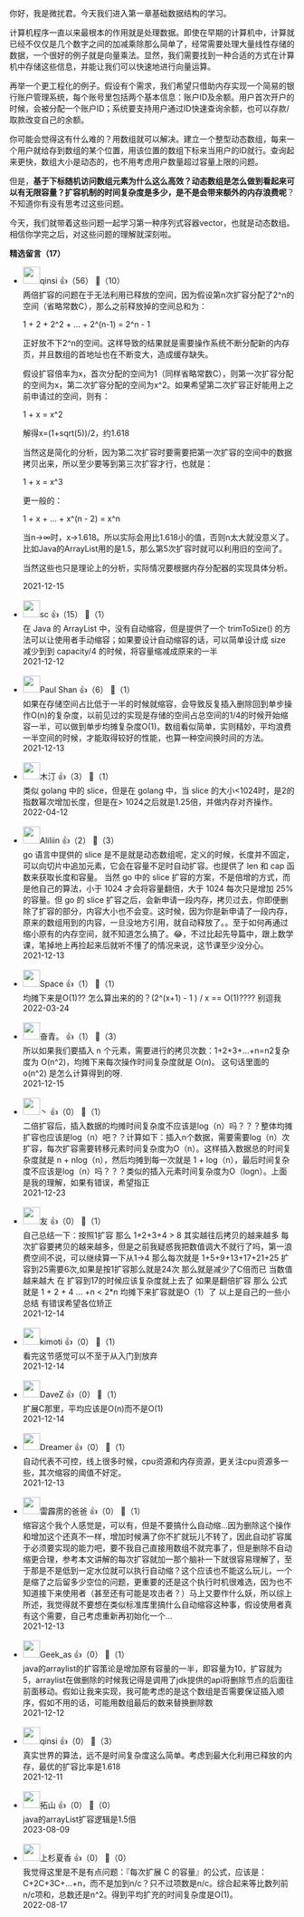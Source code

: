 你好，我是微扰君。今天我们进入第一章基础数据结构的学习。

计算机程序一直以来最根本的作用就是处理数据。即使在早期的计算机中，计算就已经不仅仅是几个数字之间的加减乘除那么简单了，经常需要处理大量线性存储的数据，一个很好的例子就是向量乘法。显然，我们需要找到一种合适的方式在计算机中存储这些信息，并能让我们可以快速地进行向量运算。

再举一个更工程化的例子。假设有个需求，我们希望只借助内存实现一个简易的银行账户管理系统，每个账号里包括两个基本信息：账户ID及余额。用户首次开户的时候，会被分配一个账户ID；系统要支持用户通过ID快速查询余额，也可以存款/取款改变自己的余额。

你可能会觉得这有什么难的？用数组就可以解决。建立一个整型动态数组，每来一个用户就给存到数组的某个位置，用该位置的数组下标来当用户的ID就行。查询起来更快，数组大小是动态的，也不用考虑用户数量超过容量上限的问题。

但是，**基于下标随机访问数组元素为什么这么高效？动态数组是怎么做到看起来可以有无限容量？扩容机制的时间复杂度是多少，是不是会带来额外的内存浪费呢**？不知道你有没有思考过这些问题。

今天，我们就带着这些问题一起学习第一种序列式容器vector，也就是动态数组。相信你学完之后，对这些问题的理解就深刻啦。
<div><strong>精选留言（17）</strong></div><ul>
<li><img src="https://static001.geekbang.org/account/avatar/00/19/70/67/0c1359c2.jpg" width="30px"><span>qinsi</span> 👍（56） 💬（10）<div>两倍扩容的问题在于无法利用已释放的空间，因为假设第n次扩容分配了2^n的空间（省略常数C），那么之前释放掉的空间总和为：

1 + 2 + 2^2 + ... + 2^(n-1) = 2^n - 1

正好放不下2^n的空间。这样导致的结果就是需要操作系统不断分配新的内存页，并且数组的首地址也在不断变大，造成缓存缺失。

假设扩容倍率为x，首次分配的空间为1（同样省略常数C），则第一次扩容分配的空间为x，第二次扩容分配的空间为x^2。如果希望第二次扩容正好能用上之前申请过的空间，则有：

1 + x = x^2

解得x=(1+sqrt(5))&#47;2，约1.618

当然这是简化的分析，因为第二次扩容时要需要把第一次扩容的空间中的数据拷贝出来，所以至少要等到第三次扩容才行，也就是：

1 + x = x^3

更一般的：

1 + x + ... + x^(n - 2) = x^n

当n-&gt;∞时，x-&gt;1.618。所以实际会用比1.618小的值，否则n太大就没意义了。比如Java的ArrayList用的是1.5，那么第5次扩容时就可以利用旧的空间了。

当然这些也只是理论上的分析，实际情况要根据内存分配器的实现具体分析。</div>2021-12-15</li><br/><li><img src="https://static001.geekbang.org/account/avatar/00/0f/a6/b6/27412d76.jpg" width="30px"><span>sc</span> 👍（15） 💬（1）<div>在 Java 的 ArrayList 中，没有自动缩容，但是提供了一个  trimToSize() 的方法可以让使用者手动缩容；如果要设计自动缩容的话，可以简单设计成 size 减少到到 capacity&#47;4 的时候，将容量缩减成原来的一半</div>2021-12-12</li><br/><li><img src="" width="30px"><span>Paul Shan</span> 👍（6） 💬（1）<div>如果在存储空间占比低于一半的时候就缩容，会导致反复插入删除回到单步操作O(n)的复杂度，以前见过的实现是存储的空间占总空间的1&#47;4的时候开始缩容一半，可以做到单步均摊复杂度O(1)。数组看似简单，实则精妙，平均浪费一半空间的时候，才能取得较好的性能，也算一种空间换时间的方法。</div>2021-12-13</li><br/><li><img src="http://thirdwx.qlogo.cn/mmopen/vi_32/Q0j4TwGTfTLke9yyicW4DA2iaudyom8jD6DZvdRKiaXmeERj5s1mdPu0CcmoVuVqseB3VwMUf0QfRZ1oQlcAt6YQg/132" width="30px"><span>木汀</span> 👍（3） 💬（1）<div>类似 golang 中的 slice，但是在 golang 中，当 slice 的大小&lt;1024时，是2的指数幂次增加长度，但是在&gt; 1024之后就是1.25倍，并做内存对齐操作。</div>2022-04-12</li><br/><li><img src="https://static001.geekbang.org/account/avatar/00/0f/a4/d7/5d2bfaa7.jpg" width="30px"><span>Aliliin</span> 👍（2） 💬（3）<div>go 语言中提供的 slice 是不是就是动态数组呢，定义的时候，长度并不固定，可以向切片中追加元素，它会在容量不足时自动扩容。也提供了 len 和 cap 函数来获取长度和容量。
当然 go 中的 slice 扩容的方案，不是倍增的方式，而是他自己的算法，小于 1024 才会将容量翻倍，大于 1024 每次只是增加 25% 的容量。但 go 的 slice 扩容之后，会新申请一段内存，拷贝过去，你即便删除了扩容的部分，内容大小也不会变。这时候，因为你是新申请了一段内存，原来的数组用到的内容，一旦没地方引用，就自动释放了。。至于如何再通过缩小原有的内存空间，就不知道怎么搞了。😂，不过比起先导篇中，跟上数学课，笔掉地上再捡起来后就听不懂了的情况来说，这节课至少没分心。</div>2021-12-13</li><br/><li><img src="" width="30px"><span>Space</span> 👍（1） 💬（1）<div>均摊下来是O(1)?? 怎么算出来的的？(2^(x+1) - 1 ) &#47; x == O(1)???? 别逗我</div>2022-03-24</li><br/><li><img src="https://static001.geekbang.org/account/avatar/00/2b/c6/e5/daad1f09.jpg" width="30px"><span>奋青。</span> 👍（1） 💬（3）<div>所以如果我们要插入 n 个元素，需要进行的拷贝次数：1+2+3+…+n=n2复杂度为 O(n^2)，均摊下来每次操作时间复杂度就是 O(n)。 这句话里面的 o(n^2) 是怎么计算得到的呀.</div>2021-12-15</li><br/><li><img src="https://static001.geekbang.org/account/avatar/00/25/78/dc/bcdb3287.jpg" width="30px"><span>丶</span> 👍（0） 💬（1）<div>二倍扩容后，插入数据的均摊时间复杂度不应该是log（n）吗？？？整体均摊扩容也应该是log（n）吧？？计算如下：插入n个数据，需要需要log（n）次扩容，每次扩容需要转移元素时间复杂度为O（n）。这样插入数据总的时间复杂度就是 n + nlog（n），然后均摊到每一次就是 1 + log（n），最后时间复杂度不应该是log（n）吗？？？类似的插入元素时间复杂度为O（logn）。上面是我的理解，如果有错误，希望指正</div>2021-12-23</li><br/><li><img src="https://static001.geekbang.org/account/avatar/00/26/b5/74/cd80b9f4.jpg" width="30px"><span>友</span> 👍（0） 💬（1）<div>自己总结一下：按照1扩容 那么 1+2+3+4 &gt; 8 其实越往后拷贝的越来越多 每次扩容要拷贝的越来越多，但是之前我疑惑我把数值调大不就行了吗，第一浪费空间不说，可以继续算一下从1-&gt;4 那么每次就是 1+5+9+13+17+21+25 扩容到25需要6次,如果是按1扩容那么就是24次  那么就是减少了C倍而已 当数值越来越大 在 扩容到17的时候应该复杂度就上去了 如果是翻倍扩容  那么 公式就是 1 + 2 + 4 ... +n &lt; 2*n 均摊下来扩容就是O（1）了 
以上是自己的一些小总结 有错误希望各位矫正</div>2021-12-14</li><br/><li><img src="https://static001.geekbang.org/account/avatar/00/1c/f4/c7/037235c9.jpg" width="30px"><span>kimoti</span> 👍（0） 💬（1）<div>看完这节感觉可以不至于从入门到放弃</div>2021-12-14</li><br/><li><img src="https://static001.geekbang.org/account/avatar/00/10/e4/b2/88e62c90.jpg" width="30px"><span>DaveZ</span> 👍（0） 💬（1）<div>扩展C那里，平均应该是O(n)而不是O(1)</div>2021-12-14</li><br/><li><img src="https://static001.geekbang.org/account/avatar/00/0f/87/98/1de31a08.jpg" width="30px"><span>Dreamer</span> 👍（0） 💬（1）<div>自动代表不可控，线上很多时候，cpu资源和内存资源，更关注cpu资源多一些，其次缩容的阈值不好定。</div>2021-12-13</li><br/><li><img src="https://static001.geekbang.org/account/avatar/00/11/15/02/66f65388.jpg" width="30px"><span>雷霹雳的爸爸</span> 👍（0） 💬（1）<div>缩容这个我个人感觉是，可以有，但是不要搞什么自动缩…因为删除这个操作和增加这个还真不一样，增加时候满了你不扩就玩儿不转了，因此自动扩容属于必须要实现的能力吧，要不我自己直接用数组不就完事了，但是删除不自动缩更合理，参考本文讲解的每次扩容就加一那个脑补一下就很容易理解了，至于那是不是低到一定水位就可以执行自动缩？这个应该也不能这么玩儿，一个是缩了之后留多少空位的问题，更重要的还是这个执行时机很难选，因为也不知道接下来使用者（甚至还有可能是攻击者？）马上又要作什么妖，所以综上所述，我觉得就不要想在类似标准库里搞什么自动缩容这种事，假设使用者真有这个需要，自己考虑重新再初始化一个…</div>2021-12-13</li><br/><li><img src="http://thirdwx.qlogo.cn/mmopen/vi_32/qhonwcQle1RBufvLdTm4MgSNl554GBXUZtNNH65oYajbbRLxKsZX4hM9vFtrLLpDM0H93ZNWRFAZSrIZC7yAsQ/132" width="30px"><span>Geek_as</span> 👍（0） 💬（1）<div>java的arraylist的扩容策论是增加原有容量的一半，即容量为10，扩容就为5，arraylist在做删除的时候我记得是调用了jdk提供的api将删除节点的后面往前面移动。假如让我来实现，我可能考虑的是这个数组是否需要保证插入顺序，假如不用的话，可能用数组最后的数来替换删除数</div>2021-12-12</li><br/><li><img src="https://static001.geekbang.org/account/avatar/00/19/70/67/0c1359c2.jpg" width="30px"><span>qinsi</span> 👍（0） 💬（3）<div>真实世界的算法，远不是时间复杂度这么简单。考虑到最大化利用已释放的内存，最优的扩容比率是1.618</div>2021-12-11</li><br/><li><img src="https://static001.geekbang.org/account/avatar/00/17/95/af/b7f8dc43.jpg" width="30px"><span>拓山</span> 👍（0） 💬（0）<div>java的arrayList扩容逻辑是1.5倍</div>2023-08-09</li><br/><li><img src="https://static001.geekbang.org/account/avatar/00/17/37/a0/032d0828.jpg" width="30px"><span>上杉夏香</span> 👍（0） 💬（0）<div>我觉得这里是不是有点问题：『每次扩展 C 的容量』的公式，应该是：C+2C+3C+...+n，而不是加到n&#47;c？只不过项数是n&#47;c。综合起来等比数列前n&#47;c项和，总数还是n^2。得到平均扩充的时间复杂度是O(1)。</div>2022-08-17</li><br/>
</ul>